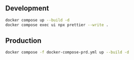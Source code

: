 
## Development

```bash
docker compose up --build -d
docker compose exec ui npx prettier --write .
```

## Production

```bash
docker compose -f docker-compose-prd.yml up --build -d
```
